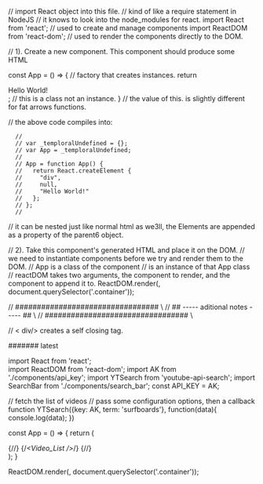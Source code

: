 // import React object into this file.
// kind of like a require statement in NodeJS
// it knows to look into the node_modules for react.
import React from 'react';  // used to create and manage components
import ReactDOM from 'react-dom'; // used to render the components directly to the DOM.

// 1). Create a new component. This component should produce some HTML

const App = () => { // factory that creates instances.
  return <div>Hello World!</div>; // this is a class not an instance.
}
// the value of this. is slightly different for fat arrows functions.

// the above code compiles into:

      //
      // var _temploralUndefined = {};
      // var App = _temploralUndefined;
      // 
      // App = function App() {
      //   return React.createElement {
      //     "div",
      //     null,
      //     "Hello World!"
      //   };
      // };
      // 
      
// it can be nested just like normal html as we3ll, the Elements are appended as a property of the parent6 object.


// 2). Take this component's generated HTML and place it on the DOM.
// we need to instantiate components before we try and render them to the DOM.
// App is a class of the component
// <app /> is an instance of that App class
// reactDOM takes two arguments, the component to render, and the component to append it to. 
ReactDOM.render(<App />, document.querySelector('.container')); 



// ################################# \\
// ## ----- aditional notes ----- ## \\
// ################################# \\

// < div/> creates a self closing tag.





####### latest 


import React from 'react';  
import ReactDOM from 'react-dom'; 
import AK from './components/api_key';
import YTSearch from 'youtube-api-search';
import SearchBar from './components/search_bar';
const API_KEY = AK;


// fetch the list of videos
// pass some configuration options, then a callback function
YTSearch({key: AK, term: 'surfboards'}, function(data){
  console.log(data);
})

const App = () => {
  return (
    <div>
      <SearchBar />
      {/*<VideoDetail />*/}
      {/*<Video_List />*/}
      {/*<VideoListItem />*/}
    </div>
  );
}

ReactDOM.render(<App />, document.querySelector('.container')); 
